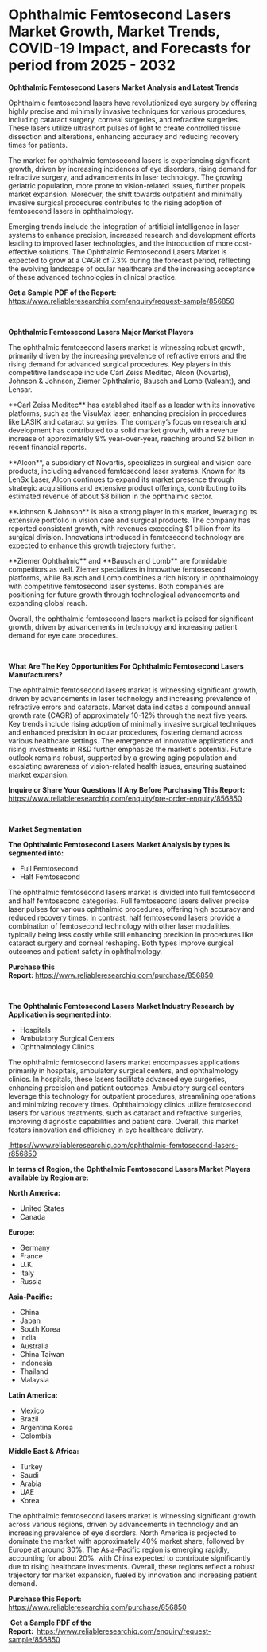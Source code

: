 <p><h1>Ophthalmic Femtosecond Lasers Market Growth, Market Trends, COVID-19 Impact, and Forecasts for period from 2025 - 2032</h1></p><p><strong>Ophthalmic Femtosecond Lasers Market Analysis and Latest Trends</strong></p>
<p><p>Ophthalmic femtosecond lasers have revolutionized eye surgery by offering highly precise and minimally invasive techniques for various procedures, including cataract surgery, corneal surgeries, and refractive surgeries. These lasers utilize ultrashort pulses of light to create controlled tissue dissection and alterations, enhancing accuracy and reducing recovery times for patients.</p><p>The market for ophthalmic femtosecond lasers is experiencing significant growth, driven by increasing incidences of eye disorders, rising demand for refractive surgery, and advancements in laser technology. The growing geriatric population, more prone to vision-related issues, further propels market expansion. Moreover, the shift towards outpatient and minimally invasive surgical procedures contributes to the rising adoption of femtosecond lasers in ophthalmology.</p><p>Emerging trends include the integration of artificial intelligence in laser systems to enhance precision, increased research and development efforts leading to improved laser technologies, and the introduction of more cost-effective solutions. The Ophthalmic Femtosecond Lasers Market is expected to grow at a CAGR of 7.3% during the forecast period, reflecting the evolving landscape of ocular healthcare and the increasing acceptance of these advanced technologies in clinical practice.</p></p>
<p><strong>Get a Sample PDF of the Report:&nbsp;</strong> <a href="https://www.reliableresearchiq.com/enquiry/request-sample/856850?utm_campaign=3068&utm_medium=2&utm_source=Github&utm_content=ia&utm_term=13042025&utm_id=ophthalmic-femtosecond-lasers">https://www.reliableresearchiq.com/enquiry/request-sample/856850</a></p>
<p>&nbsp;</p>
<p><strong>Ophthalmic Femtosecond Lasers Major Market Players</strong></p>
<p><p>The ophthalmic femtosecond lasers market is witnessing robust growth, primarily driven by the increasing prevalence of refractive errors and the rising demand for advanced surgical procedures. Key players in this competitive landscape include Carl Zeiss Meditec, Alcon (Novartis), Johnson & Johnson, Ziemer Ophthalmic, Bausch and Lomb (Valeant), and Lensar.</p><p>**Carl Zeiss Meditec** has established itself as a leader with its innovative platforms, such as the VisuMax laser, enhancing precision in procedures like LASIK and cataract surgeries. The company’s focus on research and development has contributed to a solid market growth, with a revenue increase of approximately 9% year-over-year, reaching around $2 billion in recent financial reports.</p><p>**Alcon**, a subsidiary of Novartis, specializes in surgical and vision care products, including advanced femtosecond laser systems. Known for its LenSx Laser, Alcon continues to expand its market presence through strategic acquisitions and extensive product offerings, contributing to its estimated revenue of about $8 billion in the ophthalmic sector.</p><p>**Johnson & Johnson** is also a strong player in this market, leveraging its extensive portfolio in vision care and surgical products. The company has reported consistent growth, with revenues exceeding $1 billion from its surgical division. Innovations introduced in femtosecond technology are expected to enhance this growth trajectory further.</p><p>**Ziemer Ophthalmic** and **Bausch and Lomb** are formidable competitors as well. Ziemer specializes in innovative femtosecond platforms, while Bausch and Lomb combines a rich history in ophthalmology with competitive femtosecond laser systems. Both companies are positioning for future growth through technological advancements and expanding global reach. </p><p>Overall, the ophthalmic femtosecond lasers market is poised for significant growth, driven by advancements in technology and increasing patient demand for eye care procedures.</p></p>
<p>&nbsp;</p>
<p><strong>What Are The Key Opportunities For Ophthalmic Femtosecond Lasers Manufacturers?</strong></p>
<p><p>The ophthalmic femtosecond lasers market is witnessing significant growth, driven by advancements in laser technology and increasing prevalence of refractive errors and cataracts. Market data indicates a compound annual growth rate (CAGR) of approximately 10-12% through the next five years. Key trends include rising adoption of minimally invasive surgical techniques and enhanced precision in ocular procedures, fostering demand across various healthcare settings. The emergence of innovative applications and rising investments in R&D further emphasize the market's potential. Future outlook remains robust, supported by a growing aging population and escalating awareness of vision-related health issues, ensuring sustained market expansion.</p></p>
<p><strong>Inquire or Share Your Questions If Any Before Purchasing This Report:</strong> <a href="https://www.reliableresearchiq.com/enquiry/pre-order-enquiry/856850?utm_campaign=3068&utm_medium=2&utm_source=Github&utm_content=ia&utm_term=13042025&utm_id=ophthalmic-femtosecond-lasers">https://www.reliableresearchiq.com/enquiry/pre-order-enquiry/856850</a></p>
<p>&nbsp;</p>
<p><strong>Market Segmentation</strong></p>
<p><strong>The Ophthalmic Femtosecond Lasers Market Analysis by types is segmented into:</strong></p>
<p><ul><li>Full Femtosecond</li><li>Half Femtosecond</li></ul></p>
<p><p>The ophthalmic femtosecond lasers market is divided into full femtosecond and half femtosecond categories. Full femtosecond lasers deliver precise laser pulses for various ophthalmic procedures, offering high accuracy and reduced recovery times. In contrast, half femtosecond lasers provide a combination of femtosecond technology with other laser modalities, typically being less costly while still enhancing precision in procedures like cataract surgery and corneal reshaping. Both types improve surgical outcomes and patient safety in ophthalmology.</p></p>
<p><strong>Purchase this Report:&nbsp;</strong><a href="https://www.reliableresearchiq.com/purchase/856850?utm_campaign=3068&utm_medium=2&utm_source=Github&utm_content=ia&utm_term=13042025&utm_id=ophthalmic-femtosecond-lasers">https://www.reliableresearchiq.com/purchase/856850</a></p>
<p>&nbsp;</p>
<p><strong>The Ophthalmic Femtosecond Lasers Market Industry Research by Application is segmented into:</strong></p>
<p><ul><li>Hospitals</li><li>Ambulatory Surgical Centers</li><li>Ophthalmology Clinics</li></ul></p>
<p><p>The ophthalmic femtosecond lasers market encompasses applications primarily in hospitals, ambulatory surgical centers, and ophthalmology clinics. In hospitals, these lasers facilitate advanced eye surgeries, enhancing precision and patient outcomes. Ambulatory surgical centers leverage this technology for outpatient procedures, streamlining operations and minimizing recovery times. Ophthalmology clinics utilize femtosecond lasers for various treatments, such as cataract and refractive surgeries, improving diagnostic capabilities and patient care. Overall, this market fosters innovation and efficiency in eye healthcare delivery.</p></p>
<p><a href="https://www.reliableresearchiq.com/ophthalmic-femtosecond-lasers-r856850?utm_campaign=3068&utm_medium=2&utm_source=Github&utm_content=ia&utm_term=13042025&utm_id=ophthalmic-femtosecond-lasers">&nbsp;https://www.reliableresearchiq.com/ophthalmic-femtosecond-lasers-r856850</a></p>
<p><strong>In terms of Region, the Ophthalmic Femtosecond Lasers Market Players available by Region are:</strong></p>
<p>
    <p> <strong> North America: </strong>
        <ul>
            <li>United States</li>
            <li>Canada</li>
        </ul>
        </p> 
    <p> <strong> Europe: </strong>
        <ul>
            <li>Germany</li>
            <li>France</li>
            <li>U.K.</li>
            <li>Italy</li>
            <li>Russia</li>
        </ul>
        </p> 
    <p> <strong> Asia-Pacific: </strong>
        <ul>
            <li>China</li>
            <li>Japan</li>
            <li>South Korea</li>
            <li>India</li>
            <li>Australia</li>
            <li>China Taiwan</li>
            <li>Indonesia</li>
            <li>Thailand</li>
            <li>Malaysia</li>
        </ul>
        </p> 
    <p> <strong> Latin America: </strong>
        <ul>
            <li>Mexico</li>
            <li>Brazil</li>
            <li>Argentina Korea</li>
            <li>Colombia</li>
        </ul>
        </p> 
    <p> <strong> Middle East & Africa: </strong>
        <ul>
            <li>Turkey</li>
            <li>Saudi</li>
            <li>Arabia</li>
            <li>UAE</li>
            <li>Korea</li>
        </ul>
    </p>
    </p>
<p><p>The ophthalmic femtosecond lasers market is witnessing significant growth across various regions, driven by advancements in technology and an increasing prevalence of eye disorders. North America is projected to dominate the market with approximately 40% market share, followed by Europe at around 30%. The Asia-Pacific region is emerging rapidly, accounting for about 20%, with China expected to contribute significantly due to rising healthcare investments. Overall, these regions reflect a robust trajectory for market expansion, fueled by innovation and increasing patient demand.</p></p>
<p><strong>Purchase this Report: </strong><a href="https://www.reliableresearchiq.com/purchase/856850?utm_campaign=3068&utm_medium=2&utm_source=Github&utm_content=ia&utm_term=13042025&utm_id=ophthalmic-femtosecond-lasers">https://www.reliableresearchiq.com/purchase/856850</a></p>
<p>&nbsp;<strong>Get a Sample PDF of the Report:&nbsp;&nbsp;</strong><a href="https://www.reliableresearchiq.com/enquiry/request-sample/856850?utm_campaign=3068&utm_medium=2&utm_source=Github&utm_content=ia&utm_term=13042025&utm_id=ophthalmic-femtosecond-lasers">https://www.reliableresearchiq.com/enquiry/request-sample/856850</a></p>
<p><strong></strong></p>
<p><p></p><p></p><p></p></p>